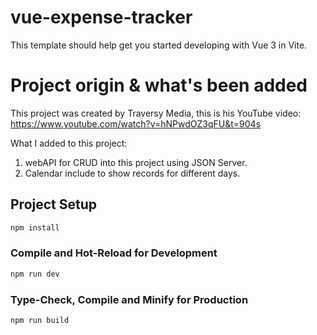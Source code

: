 # vue-expense-tracker

This template should help get you started developing with Vue 3 in Vite.

# Project origin & what's been added
This project was created by Traversy Media, this is his YouTube video:
https://www.youtube.com/watch?v=hNPwdOZ3qFU&t=904s

What I added to this project:
1. webAPI for CRUD into this project using JSON Server.
2. Calendar include to show records for different days.

## Project Setup

```sh
npm install
```

### Compile and Hot-Reload for Development

```sh
npm run dev
```

### Type-Check, Compile and Minify for Production

```sh
npm run build
```
